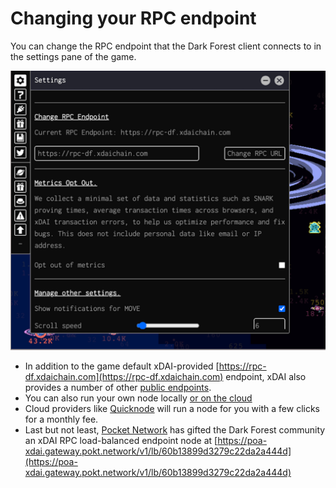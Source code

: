 # Changing your RPC endpoint

You can change the RPC endpoint that the Dark Forest client connects to in the settings pane of the game.

![](../.gitbook/assets/image.png)

- In addition to the game default xDAI-provided [https://rpc-df.xdaichain.com](https://rpc-df.xdaichain.com) endpoint, xDAI also provides a number of other [public endpoints](https://www.xdaichain.com/for-developers/developer-resources).
- You can also run your own node locally [or on the cloud](./running-your-own-xdai-node.md)
- Cloud providers like [Quicknode](https://www.quicknode.com/) will run a node for you with a few clicks for a monthly fee.
- Last but not least, [Pocket Network](https://www.blog.pokt.network/darkforest/) has gifted the Dark Forest community an xDAI RPC load-balanced endpoint node at [https://poa-xdai.gateway.pokt.network/v1/lb/60b13899d3279c22da2a444d](https://poa-xdai.gateway.pokt.network/v1/lb/60b13899d3279c22da2a444d)
